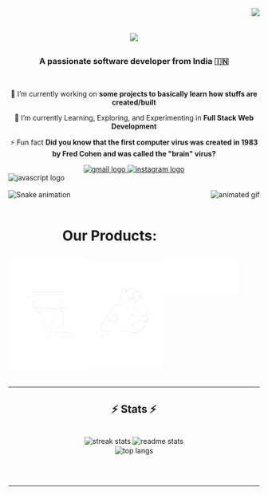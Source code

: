 <img align="right" src="https://visitor-badge.laobi.icu/badge?page_id=salesp07.salesp07" />

<h1 align="center">
    <img src="https://readme-typing-svg.herokuapp.com/?font=Righteous&size=35&center=true&vCenter=true&width=500&height=70&duration=4000&lines=Hi+There!+👋;+I'm+Vighnesh+Shetty!;" />
</h1>

<h3 align="center">A passionate software developer from India 🇮🇳</h3>

<br/>

<div align="center">

🔭 I’m currently working on **some projects to basically learn how stuffs are created/built**
 
 🌱 I’m currently Learning, Exploring, and Experimenting in **Full Stack Web Development**

⚡ Fun fact **Did you know that the first computer virus was created in 1983 by Fred Cohen and was called the "brain" virus?**
 </div>
 
<div align="center"> 
  <a href="mailto:vighneshshetty002@gmail.com">
    <img src="https://img.shields.io/static/v1?message=Gmail&logo=gmail&label=&color=D14836&logoColor=white&labelColor=&style=for-the-badge" height="35" alt="gmail logo"  />
  </a>
  <a href="https://instagram.com/vighneshshettymusic">
    <img src="https://img.shields.io/static/v1?message=Instagram&logo=instagram&label=&color=E4405F&logoColor=white&labelColor=&style=for-the-badge" height="35" alt="instagram logo"  />
  </a>
  <!-- Add more social media badges here -->
</div>

<div align="left">
  <img src="https://cdn.jsdelivr.net/gh/devicons/devicon/icons/javascript/javascript-original.svg" height="30" alt="javascript logo"  />
  <!-- Add more technology icons here -->
</div>

<br clear="both">

<img align="right" height="150" src="https://user-images.githubusercontent.com/74038190/235224431-e8c8c12e-6826-47f1-89fb-2ddad83b3abf.gif" alt="animated gif" />

<img src="https://raw.githubusercontent.com/Vighneshshetty002/Vighneshshetty002/output/dist/github-contribution-grid-snake-dark.svg?palette=github-dark" alt="Snake animation" />

<br/>
<br/>

<center><h1>Our Products:</h1></center>
<div style="display: flex; justify-content: space-between; align-items: center;">
  <img src="VS Tech.png" width="160px" style="margin-top: 0px; padding-top: 10px;">
  <img src="Rishi White.png" width="150px" style="margin-top: 0px; padding-top: 10px;">
  <img src="Vesahh-Eon Label-[White].png" width="150px" style="margin-top: 0px; padding-top: 10px; align-self: flex-start;">     
</div>


<br/>

<hr/>

<h2 align="center">⚡ Stats ⚡</h2>
<br>
<div align=center>
  <img width=390 src="https://github-readme-streak-stats.vercel.app/?user=Vighneshshetty002&theme=react&border_radius=10" alt="streak stats"/>
  <img width=390 src="https://github-readme-stats.vercel.app/api?username=Vighneshshetty002&count_private=true&show_icons=true&theme=react&rank_icon=github&border_radius=10" alt="readme stats" />
  <br/>
  <img width=325 align="center" src="https://github-readme-stats.vercel.app/api/top-langs/?username=Vighneshshetty002&hide=HTML&langs_count=8&layout=compact&theme=react&border_radius=10&size_weight=0.5&count_weight=0.5&exclude_repo=github-readme-stats" alt="top langs" />
</div>

<br/><br/>

<hr/>
